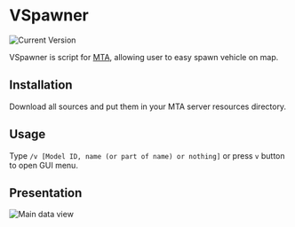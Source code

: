 # VSpawner
![Current Version](https://img.shields.io/badge/version-1.1.0-green.svg)

VSpawner is script for [MTA](https://multitheftauto.com/), allowing user to easy spawn vehicle on map.

## Installation

Download all sources and put them in your MTA server resources directory.

## Usage

Type ```/v [Model ID, name (or part of name) or nothing]``` or press ```v``` button to open GUI menu.

## Presentation

![Main data view](https://i.ibb.co/HgdLfPr/vspawner.jpg)
